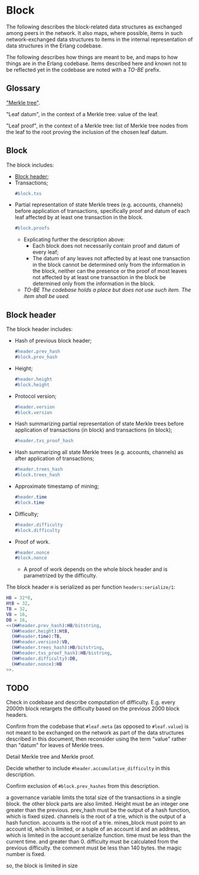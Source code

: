# Block

The following describes the block-related data structures as exchanged
among peers in the network.  It also maps, where possible, items in
such network-exchanged data structures to items in the internal
representation of data structures in the Erlang codebase.

The following describes how things are meant to be, and maps to how
things are in the Erlang codebase.  Items described here and known not
to be reflected yet in the codebase are noted with a *TO-BE* prefix.

## Glossary

["Merkle tree"](https://en.wikipedia.org/wiki/Merkle_tree).

"Leaf datum", in the context of a Merkle tree: value of the leaf.

"Leaf proof", in the context of a Merkle tree: list of Merkle tree
nodes from the leaf to the root proving the inclusion of the chosen
leaf datum.

## Block

The block includes:
* [Block header](#block-header);
* Transactions;
  ```erlang
  #block.txs
  ```
* Partial representation of state Merkle trees (e.g. accounts,
  channels) before application of transactions, specifically proof and
  datum of each leaf affected by at least one transaction in the
  block.
  ```erlang
  #block.proofs
  ```
  * Explicating further the description above:
    * Each block does not necessarily contain proof and datum of every
      leaf;
    * The datum of any leaves not affected by at least one transaction
      in the block cannot be determined only from the information in
      the block, neither can the presence or the proof of most leaves
      not affected by at least one transaction in the block be
      determined only from the information in the block.
  * *TO-BE The codebase holds a place but does not use such item.  The item shall be used.*


## Block header

The block header includes:
* Hash of previous block header;
  ```erlang
  #header.prev_hash
  #block.prev_hash
  ```
* Height;
  ```erlang
  #header.height
  #block.height
  ```
* Protocol version;
  ```erlang
  #header.version
  #block.version
  ```
* Hash summarizing partial representation of state Merkle trees before
  application of transactions (in block) and transactions (in block);
  ```erlang
  #header.txs_proof_hash
  ```
* Hash summarizing all state Merkle trees (e.g. accounts, channels) as
  after application of transactions;
  ```erlang
  #header.trees_hash
  #block.trees_hash
  ```
* Approximate timestamp of mining;
  ```erlang
  #header.time
  #block.time
  ```
* Difficulty;
  ```erlang
  #header.difficulty
  #block.difficulty
  ```
* Proof of work.
  ```erlang
  #header.nonce
  #block.nonce
  ```
  * A proof of work depends on the whole block header and is
    parametrized by the difficulty.

The block header `H` is serialized as per function
`headers:serialize/1`:

```erlang
HB = 32*8,
HtB = 32,
TB = 32,
VB = 16,
DB = 16,
<<(H#header.prev_hash):HB/bitstring,
  (H#header.height):HtB,
  (H#header.time):TB,
  (H#header.version):VB,
  (H#header.trees_hash):HB/bitstring,
  (H#header.txs_proof_hash):HB/bistring,
  (H#header.difficulty):DB,
  (H#header.nonce):HB
>>.
```



## TODO

Check in codebase and describe computation of difficulty. E.g. every 2000th block retargets the difficulty based on the previous 2000 block headers.

Confirm from the codebase that `#leaf.meta` (as opposed to `#leaf.value`) is not meant to be exchanged on the network as part of the data structures described in this document, then reconsider using the term "value" rather than "datum" for leaves of Merkle trees.

Detail Merkle tree and Merkle proof.

Decide whether to include `#header.accumulative_difficulty` in this description.

Confirm exclusion of `#block.prev_hashes` from this description.



a governance variable limits the total size of the transactions in a single block.
the other block parts are also limited. Height must be an integer one greater than the previous.
prev_hash must be the output of a hash function, which is fixed sized.
channels is the root of a trie, which is the output of a hash function.
accounts is the root of a trie.
mines_block must point to an account id, which is limited, or a tuple of an account id and an address, which is limited in the account:serialize function.
 time must be less than the current time. and greater than 0.
 difficulty must be calculated from the previous difficulty.
 the comment must be less than 140 bytes.
 the magic number is fixed.

so, the block is limited in size
